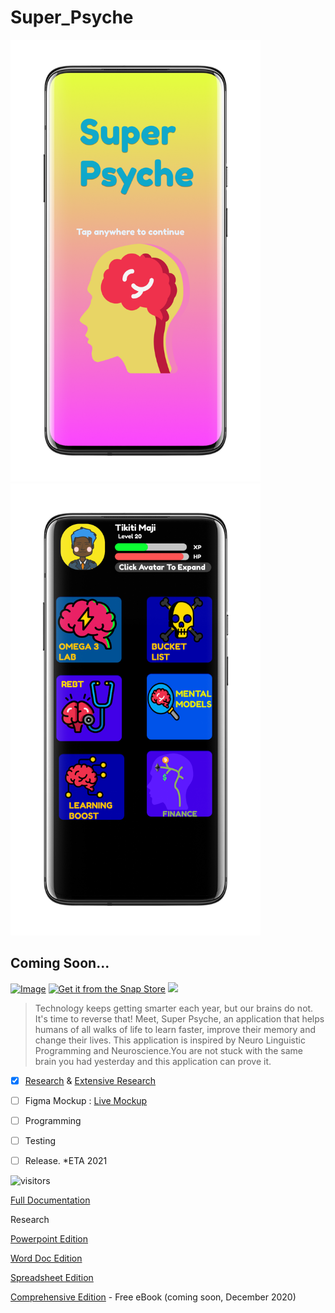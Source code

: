 # Super_Psyche

<img src="Images/1595285323180.png" width=400 >  <img src="Images/2.png" width=400 >

## Coming Soon...

[![Image](https://i.imgur.com/Z7qKuho.png)](play-store-link)     [![Get it from the Snap Store](https://snapcraft.io/static/images/badges/en/snap-store-black.svg)]()   <img src="https://f-droid.org/wiki/images/0/06/F-Droid-button_get-it-on.png">

> Technology keeps getting smarter each year, but our brains do not. It's time to reverse that! Meet, Super Psyche, an application that helps humans of all walks of life to learn faster, improve their memory and change their lives. This application is inspired by Neuro Linguistic Programming and Neuroscience.You are not stuck with the same brain you had yesterday and this application can prove it. 

- [x] [Research](https://github.com/33nanoseconds/awesome-Neuro-Linguistic-Programming) & [Extensive Research](https://sheets.arcaneoffice.com/View.aspx?info=eyJmbiI6IkRhdGEgQ29uc3VtcHRpb24ueGxzeCIsImwiOiJodHRwczovL2dhaWEuYmxvY2tzdGFjay5vcmcvaHViLzEzcTViOTJUekN1cnFLdWJ5OTI5eVNWR2NkZnJNOUNOTkQvODA4ZTgxODBjYzc3YjhjN2JhZDNlMTc5MzRiZTFlZmFhYTNiMTQ5ODhiNjY2MzczZWMxZWZjZGM3MjI2NjZmZCIsInBrIjoiM2UyNTQ4ZWQ2YmIzNTZjMGQ3ZGY3MGM4ZDk3OTA5NjQ4MjY0MDdjOGNlNjY1YmFiZDk2MjA0ZmViNzdmMjI1ZiIsIml2IjoiMzRiMzZlNmY3MzAxODM2OTNiMTk0ZjVmOTUwODk3NzkifQ==)
- [ ] Figma Mockup <!-- ![Image name](/images/image.png) or (link to image.png) --> : [Live Mockup](https://www.figma.com/file/zN98jDnM9LpLAe7RxeCYaq/Super-Psyche?node-id=0%3A1)

- [ ] Programming

- [ ] Testing

- [ ] Release.   *ETA 2021


 ![visitors](https://visitor-badge.laobi.icu/badge?page_id=33nanoseconds.Super_Psyche)
 
 [Full Documentation](https://github.com/33nanoseconds/Super_Psyche/wiki)
 
 Research
 
 [Powerpoint Edition](https://docs.google.com/presentation/d/1MlaihAx6TEqfneiyi7D0FL3pS1UL2U4OfzCMcQk7JIo/edit?usp=sharing)
 
 [Word Doc Edition](https://docs.google.com/document/d/1lSfp3UqQMRwGeqk56f6Exv3oANzqhsm5YFiFfH_EKeE/edit?usp=sharing)
 
 [Spreadsheet Edition](https://docs.google.com/spreadsheets/d/e/2PACX-1vQZiTF5r39gh5knUuTG3TNmUkKh2FZtEI1zuyge-ur8nyL2hGnD_f5ez_-wHkMka1CsfIsRrXlrTIup/pubhtml)
 
 [Comprehensive Edition](N/A) - Free eBook (coming soon, December 2020)
